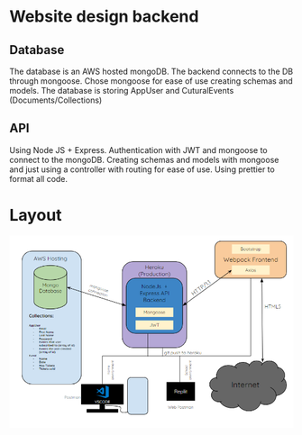 # Website design backend

## Database

The database is an AWS hosted mongoDB. The backend connects to the DB through mongoose. Chose mongoose for ease of use creating schemas and models. The database is storing AppUser and CuturalEvents (Documents/Collections)

## API

Using Node JS + Express. Authentication with JWT and mongoose to connect to the mongoDB. Creating schemas and models with mongoose and just using a controller with routing for ease of use. Using prettier to format all code.

# Layout

![Alt text](./integration.png)
